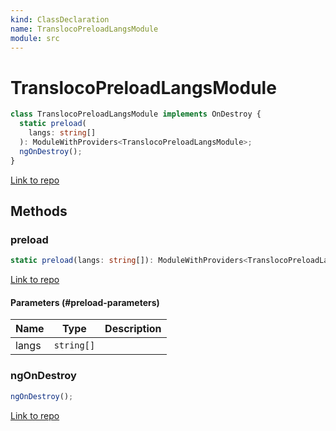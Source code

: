 ```yaml
---
kind: ClassDeclaration
name: TranslocoPreloadLangsModule
module: src
---
```


# TranslocoPreloadLangsModule

```ts
class TranslocoPreloadLangsModule implements OnDestroy {
  static preload(
    langs: string[]
  ): ModuleWithProviders<TranslocoPreloadLangsModule>;
  ngOnDestroy();
}
```

[Link to repo](https://github.com/ngneat/transloco/blob/master/projects/ngneat/transloco-preload-langs/src/lib/transloco-preload-langs.module.ts#L33-L69)

## Methods

### preload

```ts
static preload(langs: string[]): ModuleWithProviders<TranslocoPreloadLangsModule>;
```

[Link to repo](https://github.com/ngneat/transloco/blob/master/projects/ngneat/transloco-preload-langs/src/lib/transloco-preload-langs.module.ts#L38-L43)

#### Parameters (#preload-parameters)

| Name  | Type       | Description |
| ----- | ---------- | ----------- |
| langs | `string[]` |             |

### ngOnDestroy

```ts
ngOnDestroy();
```

[Link to repo](https://github.com/ngneat/transloco/blob/master/projects/ngneat/transloco-preload-langs/src/lib/transloco-preload-langs.module.ts#L63-L68)
